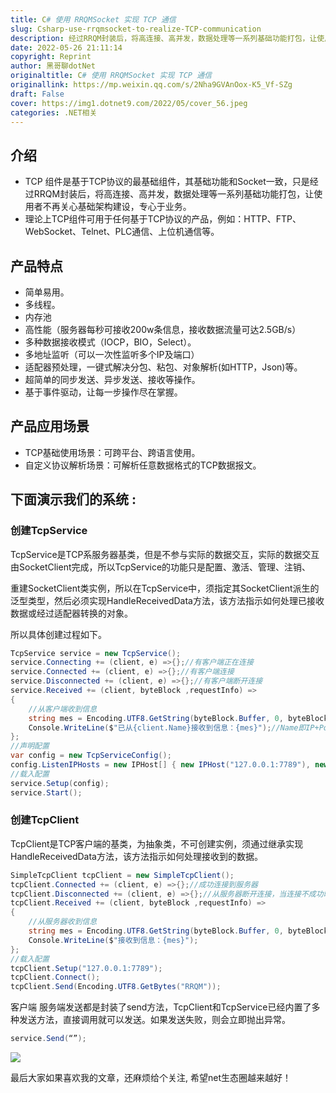 ```yaml
---
title: C# 使用 RRQMSocket 实现 TCP 通信
slug: Csharp-use-rrqmsocket-to-realize-TCP-communication
description: 经过RRQM封装后，将高连接、高并发，数据处理等一系列基础功能打包，让使用者不再关心基础架构建设，专心于业务。
date: 2022-05-26 21:11:14
copyright: Reprint
author: 黑哥聊dotNet
originaltitle: C# 使用 RRQMSocket 实现 TCP 通信
originallink: https://mp.weixin.qq.com/s/2Nha9GVAnOox-K5_Vf-SZg
draft: False
cover: https://img1.dotnet9.com/2022/05/cover_56.jpeg
categories: .NET相关
---
```


## 介绍

- TCP 组件是基于TCP协议的最基础组件，其基础功能和Socket一致，只是经过RRQM封装后，将高连接、高并发，数据处理等一系列基础功能打包，让使用者不再关心基础架构建设，专心于业务。
- 理论上TCP组件可用于任何基于TCP协议的产品，例如：HTTP、FTP、WebSocket、Telnet、PLC通信、上位机通信等。

## 产品特点

- 简单易用。
- 多线程。
- 内存池
- 高性能（服务器每秒可接收200w条信息，接收数据流量可达2.5GB/s）
- 多种数据接收模式（IOCP，BIO，Select）。
- 多地址监听（可以一次性监听多个IP及端口）
- 适配器预处理，一键式解决分包、粘包、对象解析(如HTTP，Json)等。
- 超简单的同步发送、异步发送、接收等操作。
- 基于事件驱动，让每一步操作尽在掌握。

## 产品应用场景

- TCP基础使用场景：可跨平台、跨语言使用。
- 自定义协议解析场景：可解析任意数据格式的TCP数据报文。

## 下面演示我们的系统 :

### 创建TcpService

TcpService是TCP系服务器基类，但是不参与实际的数据交互，实际的数据交互由SocketClient完成，所以TcpService的功能只是配置、激活、管理、注销、

重建SocketClient类实例，所以在TcpService中，须指定其SocketClient派生的泛型类型，然后必须实现HandleReceivedData方法，该方法指示如何处理已接收数据或经过适配器转换的对象。

所以具体创建过程如下。

```C#
TcpService service = new TcpService();
service.Connecting += (client, e) =>{};//有客户端正在连接
service.Connected += (client, e) =>{};//有客户端连接
service.Disconnected += (client, e) =>{};//有客户端断开连接
service.Received += (client, byteBlock ,requestInfo) =>
{
    //从客户端收到信息
    string mes = Encoding.UTF8.GetString(byteBlock.Buffer, 0, byteBlock.Len);
    Console.WriteLine($"已从{client.Name}接收到信息：{mes}");//Name即IP+Port
};
//声明配置
var config = new TcpServiceConfig();
config.ListenIPHosts = new IPHost[] { new IPHost("127.0.0.1:7789"), new IPHost(7790) };//同时监听两个地址
//载入配置                                                       
service.Setup(config);
service.Start();
```

### 创建TcpClient

TcpClient是TCP客户端的基类，为抽象类，不可创建实例，须通过继承实现HandleReceivedData方法，该方法指示如何处理接收到的数据。

```C#
SimpleTcpClient tcpClient = new SimpleTcpClient();
tcpClient.Connected += (client, e) =>{};//成功连接到服务器
tcpClient.Disconnected += (client, e) =>{};//从服务器断开连接，当连接不成功时不会触发。
tcpClient.Received += (client, byteBlock ,requestInfo) =>
{
    //从服务器收到信息
    string mes = Encoding.UTF8.GetString(byteBlock.Buffer, 0, byteBlock.Len);
    Console.WriteLine($"接收到信息：{mes}");
};
//载入配置
tcpClient.Setup("127.0.0.1:7789");
tcpClient.Connect();
tcpClient.Send(Encoding.UTF8.GetBytes("RRQM"));
```

客户端 服务端发送都是封装了send方法，TcpClient和TcpService已经内置了多种发送方法，直接调用就可以发送。如果发送失败，则会立即抛出异常。

```C#
service.Send(“”);
```

![](https://img1.dotnet9.com/2022/05/5601.png)

最后大家如果喜欢我的文章，还麻烦给个关注, 希望net生态圈越来越好！